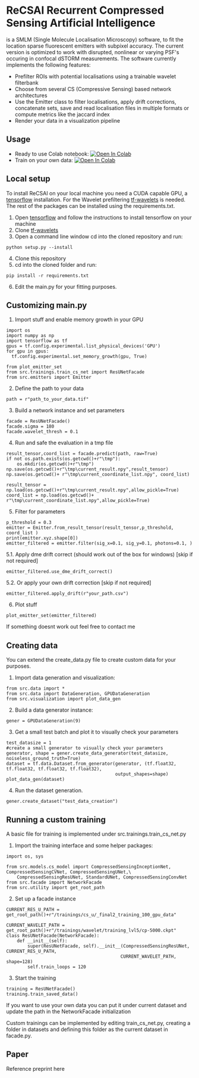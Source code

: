

# ReCSAI Recurrent Compressed Sensing Artificial Intelligence
is a SMLM (Single Molecule Localisation Microscopy) software, to fit the location sparse fluorescent emitters with subpixel accuracy. The current version is optimized to work with disrupted, nonlinear or varying PSF's occuring in confocal dSTORM measurements. The software currently implements the following features:
* Prefilter ROIs with potential localisations using a trainable wavelet filterbank
* Choose from several CS (Compressive Sensing) based network architectures
* Use the Emitter class to filter localisations, apply drift corrections, concatenate sets, save and read localisation files in multiple formats or compute metrics like the jaccard index
* Render your data in a visualization pipeline

## Usage
* Ready to use Colab notebook: [![Open In Colab](https://colab.research.google.com/assets/colab-badge.svg)](https://colab.research.google.com/drive/1GQI5KXUymahWzkJ_m4ZVx4LPRGPdVbQf#scrollTo=j6zaRBylyEpW)
* Train on your own data: [![Open In Colab](https://colab.research.google.com/assets/colab-badge.svg)](https://colab.research.google.com/drive/1Mo8UzX817JoE1EkLN0oLbdp--PvcW4Z3#scrollTo=fDwyeQv8z5n6)

## Local setup
To install ReCSAI on your local machine you need a CUDA capable GPU, a [tensorflow](https://www.tensorflow.org/install/gpu) installation.
For the Wavelet prefiltering [tf-wavelets](https://github.com/UiO-CS/tf-wavelets) is needed. The rest of the packages can be installed using the requirements.txt.
1. Open [tensorflow](https://www.tensorflow.org/install/gpu) and follow the instructions to install tensorflow on your machine
2. Clone [tf-wavelets](https://github.com/UiO-CS/tf-wavelets) 
3. Open a command line window cd into the cloned repository and run:
```
python setup.py --install
```
4. Clone this repository
5. cd into the cloned folder and run:
```
pip install -r requirements.txt
```
6. Edit the main.py for your fitting purposes.
## Customizing main.py
1. Import stuff and enable memory growth in your GPU
```
import os
import numpy as np
import tensorflow as tf
gpus = tf.config.experimental.list_physical_devices('GPU')
for gpu in gpus:
  tf.config.experimental.set_memory_growth(gpu, True)

from plot_emitter_set
from src.trainings.train_cs_net import ResUNetFacade
from src.emitters import Emitter
```
2. Define the path to your data
```
path = r"path_to_your_data.tif"
```
3. Build a network instance and set parameters
```
facade = ResUNetFacade()
facade.sigma = 180
facade.wavelet_thresh = 0.1
```
4. Run and safe the evaluation in a tmp file
```
result_tensor,coord_list = facade.predict(path, raw=True)
if not os.path.exists(os.getcwd()+r"\tmp"):
    os.mkdir(os.getcwd()+r"\tmp")
np.save(os.getcwd()+r"\tmp\current_result.npy",result_tensor)
np.save(os.getcwd()+ r"\tmp\current_coordinate_list.npy", coord_list)

result_tensor = np.load(os.getcwd()+r"\tmp\current_result.npy",allow_pickle=True)
coord_list = np.load(os.getcwd()+ r"\tmp\current_coordinate_list.npy",allow_pickle=True)
```
5. Filter for parameters
```
p_threshold = 0.3
emitter = Emitter.from_result_tensor(result_tensor,p_threshold, coord_list )
print(emitter.xyz.shape[0])
emitter_filtered = emitter.filter(sig_x=0.1, sig_y=0.1, photons=0.1, )
```
5.1. Apply dme drift correct (should work out of the box for windows) [skip if not required]
```
emitter_filtered.use_dme_drift_correct()
```
5.2. Or apply your own drift correction [skip if not required]
```
emitter_filtered.apply_drift(r"your_path.csv")
```
6. Plot stuff
```
plot_emitter_set(emitter_filtered)
```
If something doesnt work out feel free to contact me



## Creating data
You can extend the create_data.py file to create custom data for your purposes.
1. Import data generation and visualization:
```
from src.data import *
from src.data import DataGeneration, GPUDataGeneration
from src.visualization import plot_data_gen
```
2. Build a data generator instance:
```
gener = GPUDataGeneration(9)
```
3. Get a small test batch and plot it to visually check your parameters
```
test_datasize = 1
#create a small generator to visually check your parameters
generator, shape = gener.create_data_generator(test_datasize, noiseless_ground_truth=True)
dataset = tf.data.Dataset.from_generator(generator, (tf.float32, tf.float32, tf.float32, tf.float32),
                                         output_shapes=shape)
plot_data_gen(dataset)
```
4. Run the dataset generation.
```
gener.create_dataset("test_data_creation")
```

## Running a custom training
A basic file for training is implemented under src.trainings.train_cs_net.py
1. Import the training interface and some helper packages:
```
import os, sys

from src.models.cs_model import CompressedSensingInceptionNet, CompressedSensingCVNet, CompressedSensingUNet,\
    CompressedSensingResUNet, StandardUNet, CompressedSensingConvNet
from src.facade import NetworkFacade
from src.utility import get_root_path
```
2. Set up a facade instance
```
CURRENT_RES_U_PATH = get_root_path()+r"/trainings/cs_u/_final2_training_100_gpu_data"

CURRENT_WAVELET_PATH = get_root_path()+r"/trainings/wavelet/training_lvl5/cp-5000.ckpt"
class ResUNetFacade(NetworkFacade):
    def __init__(self):
        super(ResUNetFacade, self).__init__(CompressedSensingResUNet, CURRENT_RES_U_PATH,
                                           CURRENT_WAVELET_PATH, shape=128)
        self.train_loops = 120
```
3. Start the training
```
training = ResUNetFacade()
training.train_saved_data()
```
If you want to use your own data you can put it under current dataset and update the path in the NetworkFacade initialization


Custom trainings can be implemented by editing train_cs_net.py, creating a folder in datasets and defining this folder as the current dataset in facade.py.
## Paper
Reference preprint here

